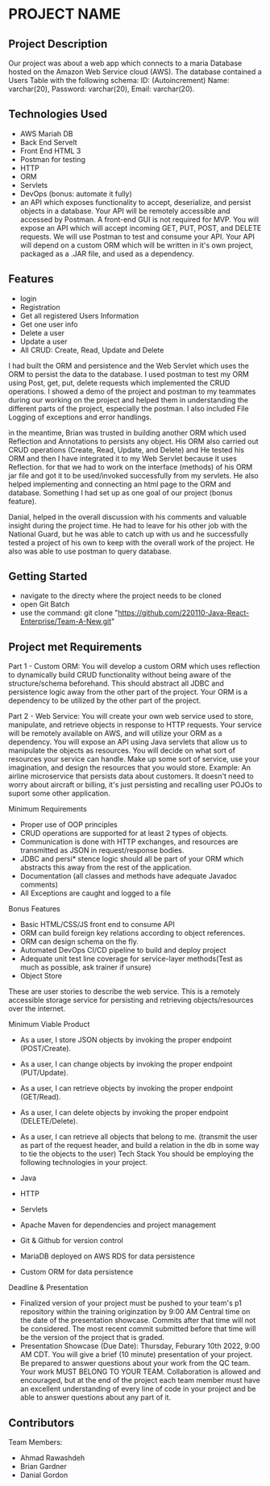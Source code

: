 # PROJECT NAME

## Project Description

Our project was about a web app which connects to a maria Database hosted on the Amazon Web Service cloud (AWS). 
The database contained a Users Table with the following schema:
ID: (Autoincrement)
Name: varchar(20),
Password: varchar(20),
Email: varchar(20).

## Technologies Used

* AWS Mariah DB 
* Back End Servelt 
* Front End HTML 3 
* Postman for testing
* HTTP
* ORM
* Servlets
* DevOps (bonus: automate it fully)
* an API which exposes functionality to accept, deserialize, and persist objects in a database. Your API will be remotely accessible and accessed by Postman. A front-end GUI is not required for MVP. You will expose an API which will accept incoming GET, PUT, POST, and DELETE requests. We will use Postman to test and consume your API. Your API will depend on a custom ORM which will be written in it's own project, packaged as a .JAR file, and used as a dependency.


## Features

* login
* Registration
* Get all registered Users Information
* Get one user info
* Delete a user
* Update a user
* All CRUD: Create, Read, Update and Delete




I had built the ORM and persistence and the Web Servlet which uses the ORM to persist the data to the database. 
I used postman to test my ORM using Post, get, put, delete requests which implemented the CRUD operations. 
I showed a demo of the project and postman to my teammates during our working on the project and helped them in understanding the different parts of the project, especially the postman. 
I also included File Logging of exceptions and error handlings. 

in the meantime, Brian was trusted in building another ORM which used Reflection and Annotations to persists any object. 
His ORM also carried out CRUD operations (Create, Read, Update, and Delete) and He tested his ORM and then I have integrated it to my Web Servlet because it uses Reflection. 
for that we had to work on the interface (methods) of his ORM jar file and got it to be used/invoked successfully from my servlets. 
He also helped implementing and connecting an html page to the ORM and database. Something I had set up as one goal of our project (bonus feature). 

Danial, helped in the overall discussion with his comments and valuable insight during the project time. He had to leave for his other job with the National Guard, 
but he was able to catch up with us and he successfully tested a project of his own to keep with the overall work of the project. 
He also was able to use postman to query database.  

## Getting Started
   
* navigate to the directy where the project needs to be cloned
* open Git Batch
* use the command: git clone "https://github.com/220110-Java-React-Enterprise/Team-A-New.git"

## Project met Requirements

Part 1 - Custom ORM:
You will develop a custom ORM which uses reflection to dynamically build CRUD functionality without being aware of the structure/schema beforehand. This should abstract all JDBC and persistence logic away from the other part of the project. Your ORM is a dependency to be utilized by the other part of the project.

Part 2 - Web Service:
You will create your own web service used to store, manipulate, and retrieve objects in response to HTTP requests. Your service will be remotely available on AWS, and will utilize your ORM as a dependency. You will expose an API using Java servlets that allow us to manipulate the objects as resources. You will decide on what sort of resources your service can handle. Make up some sort of service, use your imagination, and design the resources that you would store. Example: An airline microservice that persists data about customers. It doesn't need to worry about aircraft or billing, it's just persisting and recalling user POJOs to suport some other application.

Minimum Requirements
* Proper use of OOP principles
* CRUD operations are supported for at least 2 types of objects.
* Communication is done with HTTP exchanges, and resources are transmitted as JSON in request/response bodies.
* JDBC and persi* stence logic should all be part of your ORM which abstracts this away from the rest of the application.
* Documentation (all classes and methods have adequate Javadoc comments)
* All Exceptions are caught and logged to a file
 
 Bonus Features
* Basic HTML/CSS/JS front end to consume API
* ORM can build foreign key relations according to object references.
* ORM can design schema on the fly.
* Automated DevOps CI/CD pipeline to build and deploy project
* Adequate unit test line coverage for service-layer methods(Test as much as possible, ask trainer if unsure)
* Object Store

These are user stories to describe the web service. This is a remotely accessible storage service for persisting and retrieving objects/resources over the internet.

Minimum Viable Product
* As a user, I store JSON objects by invoking the proper endpoint (POST/Create).
* As a user, I can change objects by invoking the proper endpoint (PUT/Update).
* As a user, I can retrieve objects by invoking the proper endpoint (GET/Read).
* As a user, I can delete objects by invoking the proper endpoint (DELETE/Delete).
* As a user, I can retrieve all objects that belong to me. (transmit the user as part of the request header, and build a relation in the db in some way to tie the objects to the user)
Tech Stack
You should be employing the following technologies in your project.

* Java 
* HTTP
* Servlets
* Apache Maven for dependencies and project management
* Git & Github for version control
* MariaDB deployed on AWS RDS for data persistence
* Custom ORM for data persistence

Deadline & Presentation
* Finalized version of your project must be pushed to your team's p1 repository within the training originzation by 9:00 AM Central time on the date of the presentation showcase. Commits after that time will not be considered. The most recent commit submitted before that time will be the version of the project that is graded.
* Presentation Showcase (Due Date): Thursday, Feburary 10th 2022, 9:00 AM CDT.
You will give a brief (10 minute) presentation of your project. Be prepared to answer questions about your work from the QC team.
Your work MUST BELONG TO YOUR TEAM. Collaboration is allowed and encouraged, but at the end of the project each team member must have an excellent understanding of every line of code in your project and be able to answer questions about any part of it.


## Contributors

Team Members: 
  * Ahmad Rawashdeh
  * Brian Gardner 
  * Danial Gordon
  

